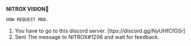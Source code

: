  **NITROX VISION💙**
```css
HOW REQUEST MOD.
```
1. You have to go to this discord server.
[ttps://discord.gg/NyUHfCfGSr]
2. Sent The message to NITROX#1206 and wait for feedback.
